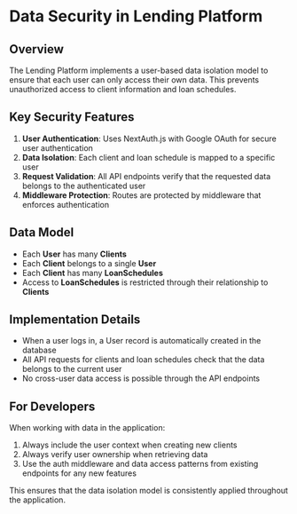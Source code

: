 # Data Security in Lending Platform

## Overview

The Lending Platform implements a user-based data isolation model to ensure that each user can only access their own data. This prevents unauthorized access to client information and loan schedules.

## Key Security Features

1. **User Authentication**: Uses NextAuth.js with Google OAuth for secure user authentication
2. **Data Isolation**: Each client and loan schedule is mapped to a specific user
3. **Request Validation**: All API endpoints verify that the requested data belongs to the authenticated user
4. **Middleware Protection**: Routes are protected by middleware that enforces authentication

## Data Model

- Each **User** has many **Clients**
- Each **Client** belongs to a single **User**
- Each **Client** has many **LoanSchedules**
- Access to **LoanSchedules** is restricted through their relationship to **Clients**

## Implementation Details

- When a user logs in, a User record is automatically created in the database
- All API requests for clients and loan schedules check that the data belongs to the current user
- No cross-user data access is possible through the API endpoints

## For Developers

When working with data in the application:

1. Always include the user context when creating new clients
2. Always verify user ownership when retrieving data
3. Use the auth middleware and data access patterns from existing endpoints for any new features

This ensures that the data isolation model is consistently applied throughout the application. 
